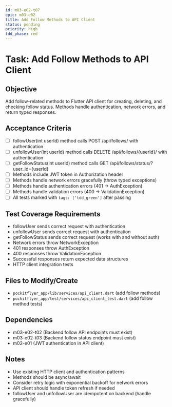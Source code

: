 ```yaml
---
id: m03-e02-t07
epic: m03-e02
title: Add Follow Methods to API Client
status: pending
priority: high
tdd_phase: red
---
```


# Task: Add Follow Methods to API Client

## Objective
Add follow-related methods to Flutter API client for creating, deleting, and checking follow status. Methods handle authentication, network errors, and return typed responses.

## Acceptance Criteria
- [ ] followUser(int userId) method calls POST /api/follows/ with authentication
- [ ] unfollowUser(int userId) method calls DELETE /api/follows/{userId}/ with authentication
- [ ] getFollowStatus(int userId) method calls GET /api/follows/status/?user_id={userId}
- [ ] Methods include JWT token in Authorization header
- [ ] Methods handle network errors gracefully (throw typed exceptions)
- [ ] Methods handle authentication errors (401 → AuthException)
- [ ] Methods handle validation errors (400 → ValidationException)
- [ ] All tests marked with `tags: ['tdd_green']` after passing

## Test Coverage Requirements
- followUser sends correct request with authentication
- unfollowUser sends correct request with authentication
- getFollowStatus sends correct request (works with and without auth)
- Network errors throw NetworkException
- 401 responses throw AuthException
- 400 responses throw ValidationException
- Successful responses return expected data structures
- HTTP client integration tests

## Files to Modify/Create
- `pockitflyer_app/lib/services/api_client.dart` (add follow methods)
- `pockitflyer_app/test/services/api_client_test.dart` (add follow method tests)

## Dependencies
- m03-e02-t02 (Backend follow API endpoints must exist)
- m03-e02-t03 (Backend follow status endpoint must exist)
- m02-e01 (JWT authentication in API client)

## Notes
- Use existing HTTP client and authentication patterns
- Methods should be async/await
- Consider retry logic with exponential backoff for network errors
- API client should handle token refresh if needed
- followUser and unfollowUser are idempotent on backend (handle gracefully)
